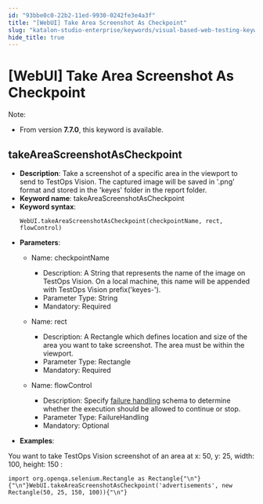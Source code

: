 ```yaml
---
id: "93bbe0c0-22b2-11ed-9930-0242fe3e4a3f"
title: "[WebUI] Take Area Screenshot As Checkpoint"
slug: "katalon-studio-enterprise/keywords/visual-based-web-testing-keywords/webui-take-area-screenshot-as-checkpoint"
hide_title: true
---
```


# <a id="id_0" class="anchor_top_offset"/><a id="ariaid-title1" class="anchor_top_offset"/>[WebUI] Take Area Screenshot As Checkpoint

<div xmlns="http://www.w3.org/1999/xhtml" className="p"><div className="note note note_note"><span className="note__title">Note:</span> 
    <ul className="ul"><li className="li"><p className="p">From version <strong className="ph b">7.7.0</strong>, this keyword is
          available.</p></li></ul></div></div>

## <a id="id_0__id_1" class="anchor_top_offset"/>takeAreaScreenshotAsCheckpoint

              
<ul xmlns="http://www.w3.org/1999/xhtml" className="ul"><li className="li">     <strong className="ph b">Description</strong>: Take a screenshot of a specific     area in the viewport to send to TestOps Vision. The captured image     will be saved in '.png' format and stored in the 'keyes' folder in     the report folder.</li><li className="li">     <strong className="ph b">Keyword name</strong>:     takeAreaScreenshotAsCheckpoint</li><li className="li">     <strong className="ph b">Keyword syntax</strong>:     <pre className="pre codeblock"><code>WebUI.takeAreaScreenshotAsCheckpoint(checkpointName, rect, flowControl)</code></pre></li><li className="li">     <p className="p">       <strong className="ph b">Parameters</strong>:</p>     <ul className="ul"><li className="li">         <p className="p">Name: checkpointName</p>         <ul className="ul"><li className="li">Description: A String that represents the name of the image on             TestOps Vision. On a local machine, this name will be appended with             TestOps Vision prefix('keyes-').</li><li className="li">Parameter Type: String</li><li className="li">Mandatory: Required</li></ul>       </li><li className="li">         <p className="p">Name: rect</p>         <ul className="ul"><li className="li">Description: A Rectangle which defines location and size of the             area you want to take screenshot. The area must be within the             viewport.</li><li className="li">Parameter Type: Rectangle</li><li className="li">Mandatory: Required</li></ul>       </li><li className="li">         <p className="p">Name: flowControl</p>         <ul className="ul"><li className="li">Description: Specify <a className="xref" href="/docs/legacy/katalon-studio-enterprise/error-management/test-maintenance/failure-handling">failure handling</a>             schema to determine whether the execution should be allowed to             continue or stop.</li><li className="li">Parameter Type: FailureHandling</li><li className="li">Mandatory: Optional</li></ul>       </li></ul>   </li><li className="li">     <p className="p">       <strong className="ph b">Examples</strong>:</p>   </li></ul> 
      
<p xmlns="http://www.w3.org/1999/xhtml" className="p">You want to take TestOps Vision screenshot of an area at x: 50,   y: 25, width: 100, height: 150 :</p> 
              
<pre xmlns="http://www.w3.org/1999/xhtml" className="pre codeblock"><code>import org.openqa.selenium.Rectangle as Rectangle{"\n"}{"\n"}WebUI.takeAreaScreenshotAsCheckpoint('advertisements', new Rectangle(50, 25, 150, 100)){"\n"}</code></pre> 
            
